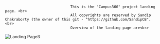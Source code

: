                                   This is the "Campus360" project landing page. <br>
                                  All copyrights are reserved by Sandip Chakraborty (the owner of this git - "https://github.com/SandipCB".<br>
                                  Overview of the landing page are<br>
![Landing Page3](https://github.com/SandipCB/Campus-Landing-Page/assets/96263756/84c47f98-0a42-45af-800d-8238fff87c69)
